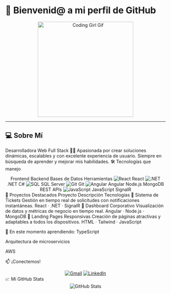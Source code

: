 # 🌟 Bienvenid@ a mi perfil de GitHub

<div align="center">
  <img src="https://media.giphy.com/media/qgQUggAC3Pfv687qPC/giphy.gif" width="300" alt="Coding Girl Gif"/>
</div>

---

## 💻 Sobre Mí
Desarrolladora Web Full Stack 👩‍💻 
Apasionada por crear soluciones dinámicas, escalables y con excelente experiencia de usuario.
Siempre en búsqueda de aprender y mejorar mis habilidades.
🛠️ Tecnologías que manejo
<div align="center">
Frontend	Backend	Bases de Datos	Herramientas
<img src="https://img.icons8.com/color/48/000000/react-native.png" alt="React" /> React	<img src="https://img.icons8.com/color/48/000000/net-framework.png" alt=".NET" /> .NET C#	<img src="https://img.icons8.com/color/48/000000/sql.png" alt="SQL" /> SQL Server	<img src="https://img.icons8.com/color/48/000000/git.png" alt="Git" /> Git
<img src="https://img.icons8.com/color/48/000000/angularjs.png" alt="Angular" /> Angular	Node.js	MongoDB	REST APIs
<img src="https://img.icons8.com/color/48/000000/javascript.png" alt="JavaScript" /> JavaScript			SignalR

</div>
🚀 Proyectos Destacados
Proyecto	Descripción	Tecnologías
🎯 Sistema de Tickets	Gestión en tiempo real de solicitudes con notificaciones instantáneas.	React · .NET · SignalR
💼 Dashboard Corporativo	Visualización de datos y métricas de negocio en tiempo real.	Angular · Node.js · MongoDB
🎨 Landing Pages Responsivas	Creación de páginas atractivas y adaptables a todos los dispositivos.	HTML · Tailwind · JavaScript

🌱 En este momento aprendiendo:
TypeScript

Arquitectura de microservicios

AWS

📫 ¡Conectemos!
<div align="center"> <a href="mailto:geraldin@email.com"><img src="https://img.icons8.com/color/48/000000/gmail.png" alt="Gmail"/></a> <a href="https://www.linkedin.com/in/geraldinherrera/" target="_blank"><img src="https://img.icons8.com/color/48/000000/linkedin.png" alt="LinkedIn"/></a> </div>
📈 Mi GitHub Stats
<div align="center"> <img src="https://github-readme-stats.vercel.app/api?username=geraldinherrera&show_icons=true&theme=radical" alt="GitHub Stats"/> </div>
